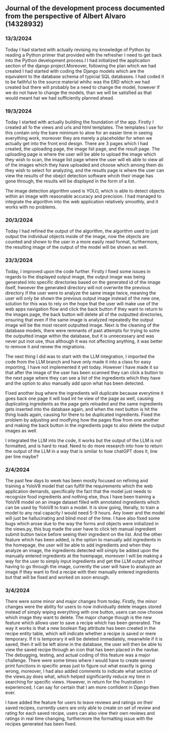## Journal of the development process documented from the perspective of Albert Alvaro (14328932)

### 13/3/2024
Today I had started with actually revising my knowledge of Python by reading a Python primer that provided with the refresher I need to get back into the Python development process.I I had initialized the applicaiton section of the django project.Moreover, following the plan which we had created I had started with coding the Django models which are the equivalent to the database schema of typicial SQL databases. I had coded it to be faithful to the source material whihc was the ERD which we had created but there will probably be a need to change the model, however if we do not have to change the models, than we will be satisfied as that would meant hat we had sufficiently planned ahead.

### 19/3/2024
Today I started with actually building the foundation of the app. Firstly I created all fo the views and urls and html templates. The templates I use for this contain only the bare minimum to alow for an easier time in seeing everything work, moreover they are merely a placeholder for when we actually get into the front end design. There are 3 pages which I had created, the uploading page, the image list page, and the result page. The uploading page is where the user will be able to upload the image which they wish to scan, the image list page where the user will eb able to view all of the images which they have uploaded and choose which among them do they wish to select for analyzing, and the resutls page is where the user can view the results of the obejct detection software whcih their image has gone through, the results will be displayed in the form of a list. 

The image detection algorithm used is YOLO, which is able to detect objects within an image with reasonable accuracy and precision. I had managed to integrate the algorithm into the web application relatively smoothly, and it works with no problems.

### 20/3/2024
Today I had refined the output of the algorithm, the algorithm used to just output the individual objects inside of the image, now the objects are counted and shown to the user in a more easily read format, furthermore, the resulting image of the output of the model will be shown as well.

### 23/3/2024

Today, I improved upon the code further. Firstly I fixed some issues in regards to the displayed output image, the output image was being generated into specific directories based on the generated id of the image itself, hwoever the generated directory will not overwrite the previous directory if the user were to analyze the same image twice, meaning the user will only be shown the previous output image instead of the new one, solution for this was to rely on the hope that the user will make use of the web apps navigation flow and click the back button if they want to return to the images page, the back button will delete all of the outputted directories, ensuring that even if the same image is analyzed repeatedly the output image will be the most recent outputted image. Next is the cleaning of the database models, there were remnants of past attempts for trying to sotre the outputted image within the database, but it is unnecessary and was never put inot use, thus although it was not affecting anything, it was better to remvoe it and renew the migrations. 

The next thing I did was to start with the LLM integration, I imported the code from the LLM branch and have only made it into a class for easy importing, I have not implemented it yet today. However I have made it so that after the image of the user has been scanned they can click a button to the next page where they can see a list of the ingredients which they have and the option to also manually add upon what has been detected. 

Fixed another bug where the ingredients will duplicate because everytime it goes back one page it will load int he view of the page as well, causing duplicating ingredients as the page gets reloaded and the same ingredients gets inserted into the database again, and when the next button is hit the thing loads again, causing for there to be duplicated ingredients. Fixed the problem by adjusting and modfying how the pages flow from one another and making the back button in the ingredients page to also delete the output images as well.

I integrated the LLM into the code, it works but the output of the LLM is not formatted, and is hard to read. Need to do more research into how to return the output of the LLM in a way that is similar to how chatGPT does it, line per line maybe?

### 2/4/2024

The past few days to week has been mostly focused on refining and training a YoloV8 model that can fulfill the requirements which the web application demands, specifically the fact that the model just needs to recognize food ingredients and nothing else, thus I have been training a YoloV8 model on an image dataset filled with annotated ingredients which can be used by YoloV8 to train a model. It is slow going, literally, to train a model to any real capacity I would need 5-9 hours. Any lower and the model will just be hallucinating and blind most of the time. I have also fixed some bugs which arose due to the way the forms and objects were initialized in the views.py, this bug made the user have to click teh manual ingredient submit button twice before seeing their ingredient on the list. And the other feature which has been added, is the option to manually add ingredients in the homepage, the user will be able to add ingredients and when they analyze an image, the ingredients detected will simply be added upon the manually entered ingredients at the hoempage, moreover I will be making a way for the user to simply input ingredients and get the LLM output without having to go through the image, currently the user will have to analuyze an image if they want to find a recipe with their manually entered ingredients but that will be fixed and worked on soon enough.

### 3/4/2024

There were some minor and major changes from today. Firstly, the minor changes were the ability for users to now individually delete images stored instead of simply wiping everything with one button, users can now choose which image they want to delete. The major change though is the new feature which allows user to save a recipe which has been generated. The way it works is that a new boolean flag attribute has been created in the recipe entity table, which will indicate whether a recipe is saved or mere temporary. If it is temporary it will be deleted immediately, meanwhile if it is saved, then it will be left alone in the database, the user will then be able to view the saved recipe through an icon that has been placed in the navbar. The debugging, testing, and actual coding of this feature was a major challenge. There were some times where I would have to create several print functions in specific areas just to figure out what exactly is going wrong, moreover, I had also added comments to indicate what section of the views.py does what, which helped significantly reduce my time in searching for specific views. However, in return for the frustration I experienced, I can say for certain that I am more confident in Django then ever.

I have added the feature for users to leave reviews and ratings on their saved recipes, currently users are only able to create on set of review and rating for each saved recipe, users can also view their own reviews and ratings in real time changing, furthermore the formatting issue with the recipes generated has been fixed.